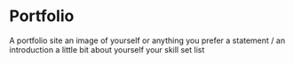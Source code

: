 # Portfolio
A portfolio site
an image of yourself or anything you prefer
a statement / an introduction
a little bit about yourself
your skill set list

